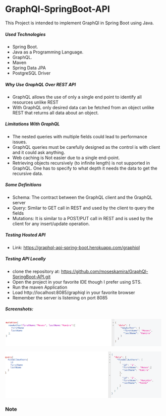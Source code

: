 # GraphQl-SpringBoot-API
This Project is intended to implement GraphQl in Spring Boot using Java.

##### Used Technologies
- Spring Boot.
- Java as a Programming Language. 
- GraphQL.
- Maven
- Spring Data JPA
- PostgreSQL Driver

##### Why Use GraphQL Over REST API
- GraphQL allows the use of only a single end point to identify all resources unlike REST
- With GraphQL only desired data can be fetched from an object unlike REST that returns all data about an object.

##### Limitations With GraphQL
- The nested queries with multiple fields could lead to performance issues. 
- GraphQL queries must be carefully designed as the control is with client and it could ask anything.
- Web caching is Not easier due to a single end-point.
- Retrieving objects recursively (to infinite length) is not supported in GraphQL. One has to specify to what depth it needs the data to get the recursive data.

##### Some Definitions
- Schema: The contract between the GraphQL client and the GraphQL server
- Query: Similar to GET call in REST and used by the client to query the fields
- Mutations: It is similar to a POST/PUT call in REST and is used by the client for any insert/update operation.

##### Testing Hosted API
- Link: https://graphql-api-spring-boot.herokuapp.com/graphiql

##### Testing API Locally
- clone the repository at: https://github.com/moseskamira/GraphQl-SpringBoot-API.git
- Open the project in your favorite IDE though I prefer using STS.
- Run the maven Application
- Load http://localhost:8085/graphiql in your favorite browser
- Remember the server is listening on port 8085

##### Screenshots:

![Mutation](/images/mut.png)

![Query](/images/GraphQLTest.png)

### Note

